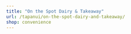 ```yaml
---
title: "On the Spot Dairy & Takeaway"
url: /tapanui/on-the-spot-dairy-and-takeaway/
shop: convenience
---
```

